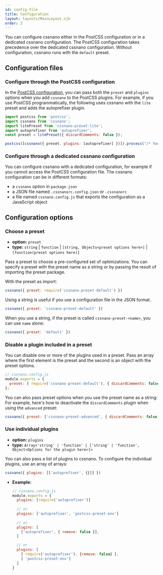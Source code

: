 ```yaml
---
id: config-file
title: Configuration
layout: layouts/MainLayout.njk
order: 3
---
```


You can configure cssnano either in the PostCSS configuration or in a dedicated cssnano configuration. The PostCSS configuration takes precedence over the dedicated cssnano configuration.
Without configuration, cssnano runs with the `default` preset.

## Configuration files
### Configure through the PostCSS configuration

In the [PostCSS configuration](https://github.com/postcss/postcss#usage), you can pass both the `preset` and `plugins` options when you add `cssnano` to the PostCSS plugins. For example, if you use PostCSS programmatically, the following uses cssnano with the `lite` preset and adds the autoprefixer plugin.

```js
import postcss from 'postcss';
import cssnano from 'cssnano';
import litePreset from 'cssnano-preset-lite';
import autoprefixer from 'autoprefixer';
const preset = litePreset({ discardComments: false });

postcss([cssnano({ preset, plugins: [autoprefixer] })]).process("/* Your CSS here */")
```

### Configure through a dedicated cssnano configuration

You can configure cssnano with a dedicated configuration, for example if you cannot access the PostCSS configuration file. The cssnano configuration can be in different formats:

* a `cssnano` option in `package.json`
* a JSON file named `.cssnanorc.config.json` or `.cssnanorc`
* a file named `cssnano.config.js` that exports the configuration as a JavaScript object


## Configuration options

### Choose a preset

- **option:** `preset` 
-  **type:** `string` | `function` | `[string, Objects<preset options here>]` | `[function(preset options here)]`

Pass a preset to choose a pre-configured set of optimizations. You can specify a preset with the preset name as a string or by passing the result of importing the preset package.

With the preset as import:

```js
cssnano({ preset: require('cssnano-preset-default') })
```

Using a string is useful if you use a configuration file in the JSON format.


```js
cssnano({ preset: 'cssnano-preset-default' })
```

When you use a string, if the preset is called `cssnano-preset-<name>`, you can use `name` alone:

```js
cssnano({ preset: 'default' })
```

### Disable a plugin included in a preset
You can disable one or more of the plugins used in a preset.
Pass an array where the first element is the preset and the second is an object with the preset options. 


```js
// cssnano.config.js
module.exports = {
  preset: [ require('cssnano-preset-default'), { discardComments: false } ]
};
```


You can also pass preset options when you use the preset name as a string:
For example, here's how to deactivate the `discardComments` plugin when using the `advanced` preset:

```js
cssnano({ preset: ['cssnano-preset-advanced', { discardComments: false }] })
```


### Use individual plugins

- **option:** `plugins`
- **type:** `Array<'string' | 'function' | ['string' | 'function', Object<Options for the plugin here>]>`

You can also pass a list of plugins to cssnano.
To configure the individual plugins, use an array of arrays:

```js
cssnano({ plugins: [['autoprefixer', {}]] })
```

- **Example:**
   
  ```js
  // cssnano.config.js
  module.exports = {
    plugins: [require('autoprefixer')]
    
    // or
    plugins: ['autoprefixer', 'postcss-preset-env']
    
    // or
    plugins: [ 
      ['autoprefixer', { remove: false }],
    ]

    // or
    plugins: [
      [ require('autoprefixer'), {remove: false} ],
      [ 'postcss-preset-env']
    ]
  }
  ```

